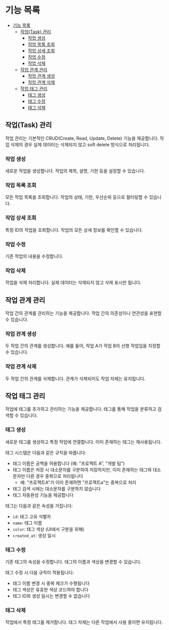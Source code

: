 # 기능 목록
<!-- @import "[TOC]" {cmd="toc" depthFrom=1 depthTo=6 orderedList=false} -->

<!-- code_chunk_output -->

- [기능 목록](#기능-목록)
  - [작업(Task) 관리](#작업task-관리)
    - [작업 생성](#작업-생성)
    - [작업 목록 조회](#작업-목록-조회)
    - [작업 상세 조회](#작업-상세-조회)
    - [작업 수정](#작업-수정)
    - [작업 삭제](#작업-삭제)
  - [작업 관계 관리](#작업-관계-관리)
    - [작업 관계 생성](#작업-관계-생성)
    - [작업 관계 삭제](#작업-관계-삭제)
  - [작업 태그 관리](#작업-태그-관리)
    - [태그 생성](#태그-생성)
    - [태그 수정](#태그-수정)
    - [태그 삭제](#태그-삭제)

<!-- /code_chunk_output -->

## 작업(Task) 관리

작업 관리는 기본적인 CRUD(Create, Read, Update, Delete) 기능을 제공합니다.
작업 삭제의 경우 실제 데이터는 삭제되지 않고 soft delete 방식으로 처리됩니다.

### 작업 생성

새로운 작업을 생성합니다. 작업의 제목, 설명, 기한 등을 설정할 수 있습니다.

### 작업 목록 조회

모든 작업 목록을 조회합니다. 작업의 상태, 기한, 우선순위 등으로 필터링할 수 있습니다.

### 작업 상세 조회

특정 ID의 작업을 조회합니다. 작업의 모든 상세 정보를 확인할 수 있습니다.

### 작업 수정

기존 작업의 내용을 수정합니다.

### 작업 삭제

작업을 삭제 처리합니다. 실제 데이터는 삭제되지 않고 삭제 표시만 됩니다.

## 작업 관계 관리

작업 간의 관계를 관리하는 기능을 제공합니다. 작업 간의 의존성이나 연관성을 표현할 수 있습니다.

### 작업 관계 생성

두 작업 간의 관계를 생성합니다. 예를 들어, 작업 A가 작업 B의 선행 작업임을 지정할 수 있습니다.

### 작업 관계 삭제

두 작업 간의 관계를 삭제합니다. 관계가 삭제되어도 작업 자체는 유지됩니다.

## 작업 태그 관리

작업에 태그를 추가하고 관리하는 기능을 제공합니다. 태그를 통해 작업을 분류하고 검색할 수 있습니다.

### 태그 생성

새로운 태그를 생성하고 특정 작업에 연결합니다. 이미 존재하는 태그는 재사용됩니다.

태그 시스템은 다음과 같은 규칙을 따릅니다:

- 태그 이름은 공백을 허용합니다 (예: "프로젝트 A", "개발 팀")
- 태그 이름은 저장 시 대소문자를 구분하여 저장하지만, 이미 존재하는 태그와 대소문자만 다른 경우 중복으로 처리됩니다
  - 예: "프로젝트A"가 이미 존재하면 "프로젝트a"는 중복으로 처리
- 태그 검색 시에는 대소문자를 구분하지 않습니다
- 태그 자동완성 기능을 제공합니다

태그는 다음과 같은 속성을 가집니다:

- `id`: 태그 고유 식별자
- `name`: 태그 이름
- `color`: 태그 색상 (UI에서 구분을 위해)
- `created_at`: 생성 일시

### 태그 수정

기존 태그의 속성을 수정합니다. 태그의 이름과 색상을 변경할 수 있습니다.

태그 수정 시 다음 규칙이 적용됩니다:

- 태그 이름 변경 시 중복 체크가 수행됩니다
- 태그 색상은 유효한 색상 코드여야 합니다
- 태그 ID와 생성 일시는 변경할 수 없습니다

### 태그 삭제

작업에서 특정 태그를 제거합니다. 태그 자체는 다른 작업에서 사용 중이면 유지됩니다.

